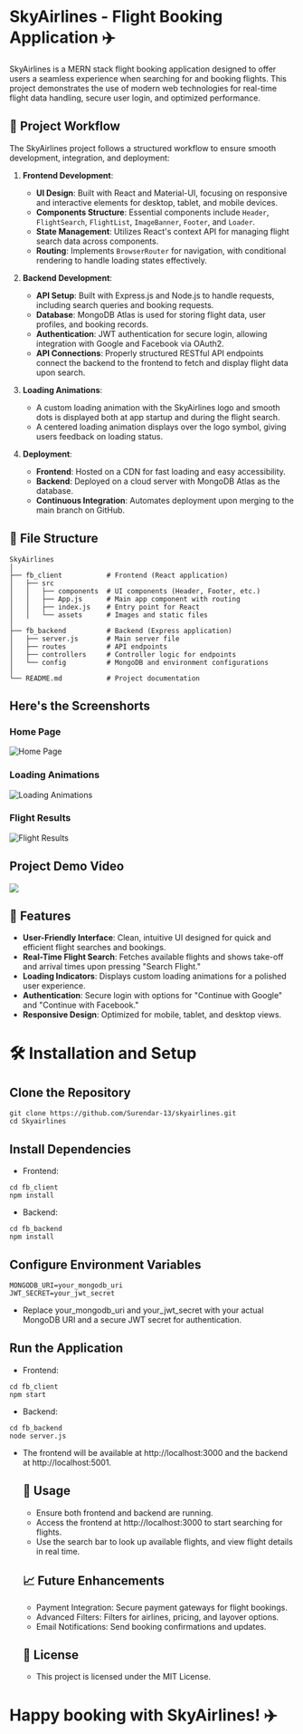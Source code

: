 # SkyAirlines - Flight Booking Application ✈️

SkyAirlines is a MERN stack flight booking application designed to offer users a seamless experience when searching for and booking flights. This project demonstrates the use of modern web technologies for real-time flight data handling, secure user login, and optimized performance.

## 🚀 Project Workflow

The SkyAirlines project follows a structured workflow to ensure smooth development, integration, and deployment:

1. **Frontend Development**: 
   - **UI Design**: Built with React and Material-UI, focusing on responsive and interactive elements for desktop, tablet, and mobile devices.
   - **Components Structure**: Essential components include `Header`, `FlightSearch`, `FlightList`, `ImageBanner`, `Footer`, and `Loader`.
   - **State Management**: Utilizes React's context API for managing flight search data across components.
   - **Routing**: Implements `BrowserRouter` for navigation, with conditional rendering to handle loading states effectively.

2. **Backend Development**:
   - **API Setup**: Built with Express.js and Node.js to handle requests, including search queries and booking requests.
   - **Database**: MongoDB Atlas is used for storing flight data, user profiles, and booking records.
   - **Authentication**: JWT authentication for secure login, allowing integration with Google and Facebook via OAuth2.
   - **API Connections**: Properly structured RESTful API endpoints connect the backend to the frontend to fetch and display flight data upon search.

3. **Loading Animations**:
   - A custom loading animation with the SkyAirlines logo and smooth dots is displayed both at app startup and during the flight search.
   - A centered loading animation displays over the logo symbol, giving users feedback on loading status.

4. **Deployment**:
   - **Frontend**: Hosted on a CDN for fast loading and easy accessibility.
   - **Backend**: Deployed on a cloud server with MongoDB Atlas as the database.
   - **Continuous Integration**: Automates deployment upon merging to the main branch on GitHub.

## 📂 File Structure

```plaintext
SkyAirlines
│
├── fb_client           # Frontend (React application)
│   ├── src
│   │   ├── components  # UI components (Header, Footer, etc.)
│   │   ├── App.js      # Main app component with routing
│   │   ├── index.js    # Entry point for React
│   │   └── assets      # Images and static files
│
├── fb_backend          # Backend (Express application)
│   ├── server.js       # Main server file
│   ├── routes          # API endpoints
│   ├── controllers     # Controller logic for endpoints
│   └── config          # MongoDB and environment configurations
│
└── README.md           # Project documentation
```     
## Here's the Screenshorts

### Home Page
![Home Page](images/Screenshot%202024-11-13%20123809.png)

### Loading Animations
![Loading Animations](images/Screenshot%202024-11-13%20130239.png)

### Flight Results
![Flight Results](images/Screenshot%202024-11-14%20110734.png)

## Project Demo Video
![](https://drive.google.com/file/d/1_-7DHOBosKSYRsnB2vEWqxCiw214SbHh/view?usp=drive_link)

## 🌟 Features

- **User-Friendly Interface**: Clean, intuitive UI designed for quick and efficient flight searches and bookings.
- **Real-Time Flight Search**: Fetches available flights and shows take-off and arrival times upon pressing "Search Flight."
- **Loading Indicators**: Displays custom loading animations for a polished user experience.
- **Authentication**: Secure login with options for "Continue with Google" and "Continue with Facebook."
- **Responsive Design**: Optimized for mobile, tablet, and desktop views.

# 🛠️ Installation and Setup
## Clone the Repository
```
git clone https://github.com/Surendar-13/skyairlines.git
cd Skyairlines
```
## Install Dependencies
- Frontend:
```
cd fb_client
npm install
```
- Backend:
```
cd fb_backend
npm install
```
## Configure Environment Variables
```
MONGODB_URI=your_mongodb_uri
JWT_SECRET=your_jwt_secret
```
- Replace your_mongodb_uri and your_jwt_secret with your actual MongoDB URI and a secure JWT secret for authentication.
## Run the Application
- Frontend:
```
cd fb_client
npm start
```
- Backend:
```
cd fb_backend
node server.js
```
- The frontend will be available at http://localhost:3000 and the backend at http://localhost:5001.

  ## 📌 Usage
  - Ensure both frontend and backend are running.
  - Access the frontend at http://localhost:3000 to start searching for flights.
  - Use the search bar to look up available flights, and view flight details in real time.

  ## 📈 Future Enhancements
  - Payment Integration: Secure payment gateways for flight bookings.
  - Advanced Filters: Filters for airlines, pricing, and layover options.
  - Email Notifications: Send booking confirmations and updates.
 
  ## 📝 License
  - This project is licensed under the MIT License.

# Happy booking with SkyAirlines! ✈️
